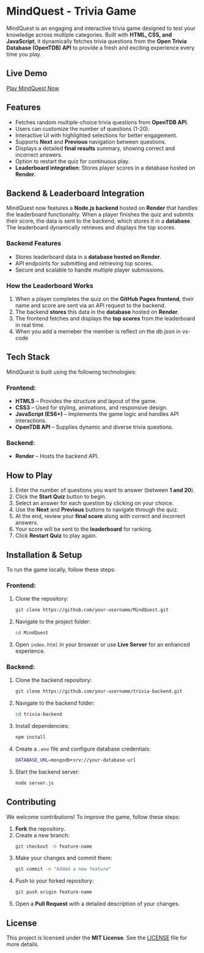 # MindQuest - Trivia Game

MindQuest is an engaging and interactive trivia game designed to test your knowledge across multiple categories. Built with **HTML, CSS, and JavaScript**, it dynamically fetches trivia questions from the **Open Trivia Database (OpenTDB) API** to provide a fresh and exciting experience every time you play.

## Live Demo  
[Play MindQuest Now](https://devbrianke.github.io/MindQuest/)

## Features  
- Fetches random multiple-choice trivia questions from **OpenTDB API**.  
- Users can customize the number of questions (1-20).  
- Interactive UI with highlighted selections for better engagement.  
- Supports **Next** and **Previous** navigation between questions.  
- Displays a detailed **final results** summary, showing correct and incorrect answers.  
- Option to restart the quiz for continuous play.  
- **Leaderboard integration**: Stores player scores in a database hosted on **Render**.

## Backend & Leaderboard Integration
MindQuest now features a **Node.js backend** hosted on **Render** that handles the leaderboard functionality. When a player finishes the quiz and submits their score, the data is sent to the backend, which stores it in a **database**. The leaderboard dynamically retrieves and displays the top scores.

### Backend Features
- Stores leaderboard data in a **database hosted on Render**.  
- API endpoints for submitting and retrieving top scores.  
- Secure and scalable to handle multiple player submissions.  

### How the Leaderboard Works
1. When a player completes the quiz on the **GitHub Pages frontend**, their name and score are sent via an API request to the backend.  
2. The backend **stores** this data in the **database** hosted on **Render**.  
3. The frontend fetches and displays the **top scores** from the leaderboard in real time.
4. When you add a memeber the member is reflect on the db.json in vs-code  

## Tech Stack  
MindQuest is built using the following technologies:

### Frontend:
- **HTML5** – Provides the structure and layout of the game.  
- **CSS3** – Used for styling, animations, and responsive design.  
- **JavaScript (ES6+)** – Implements the game logic and handles API interactions.  
- **OpenTDB API** – Supplies dynamic and diverse trivia questions.  

### Backend:
- **Render** – Hosts the backend API.  

## How to Play  
1. Enter the number of questions you want to answer (between **1 and 20**).  
2. Click the **Start Quiz** button to begin.  
3. Select an answer for each question by clicking on your choice.  
4. Use the **Next** and **Previous** buttons to navigate through the quiz.  
5. At the end, review your **final score** along with correct and incorrect answers.  
6. Your score will be sent to the **leaderboard** for ranking.  
7. Click **Restart Quiz** to play again.  

## Installation & Setup  
To run the game locally, follow these steps:

### Frontend:
1. Clone the repository:  
   ```sh
   git clone https://github.com/your-username/MindQuest.git
   ```  
2. Navigate to the project folder:  
   ```sh
   cd MindQuest
   ```  
3. Open `index.html` in your browser or use **Live Server** for an enhanced experience.  

### Backend:
1. Clone the backend repository:  
   ```sh
   git clone https://github.com/your-username/trivia-backend.git
   ```  
2. Navigate to the backend folder:  
   ```sh
   cd trivia-backend
   ```  
3. Install dependencies:  
   ```sh
   npm install
   ```  
4. Create a `.env` file and configure database credentials:  
   ```sh
   DATABASE_URL=mongodb+srv://your-database-url
   ```  
5. Start the backend server:  
   ```sh
   node server.js
   ```  

## Contributing  
We welcome contributions! To improve the game, follow these steps:

1. **Fork** the repository.  
2. Create a new branch:  
   ```sh
   git checkout -b feature-name
   ```  
3. Make your changes and commit them:  
   ```sh
   git commit -m "Added a new feature"
   ```  
4. Push to your forked repository:  
   ```sh
   git push origin feature-name
   ```  
5. Open a **Pull Request** with a detailed description of your changes.  

## License  
This project is licensed under the **MIT License**. See the [LICENSE](LICENSE) file for more details.

